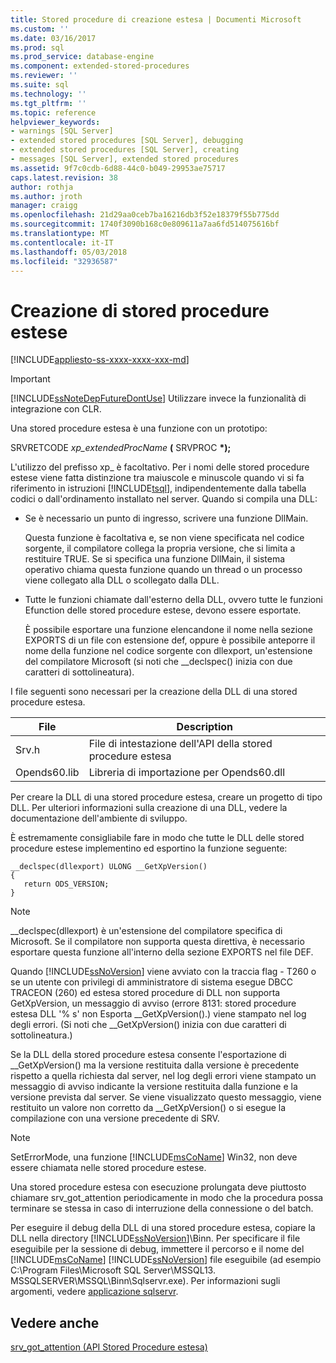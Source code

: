 ```yaml
---
title: Stored procedure di creazione estesa | Documenti Microsoft
ms.custom: ''
ms.date: 03/16/2017
ms.prod: sql
ms.prod_service: database-engine
ms.component: extended-stored-procedures
ms.reviewer: ''
ms.suite: sql
ms.technology: ''
ms.tgt_pltfrm: ''
ms.topic: reference
helpviewer_keywords:
- warnings [SQL Server]
- extended stored procedures [SQL Server], debugging
- extended stored procedures [SQL Server], creating
- messages [SQL Server], extended stored procedures
ms.assetid: 9f7c0cdb-6d88-44c0-b049-29953ae75717
caps.latest.revision: 38
author: rothja
ms.author: jroth
manager: craigg
ms.openlocfilehash: 21d29aa0ceb7ba16216db3f52e18379f55b775dd
ms.sourcegitcommit: 1740f3090b168c0e809611a7aa6fd514075616bf
ms.translationtype: MT
ms.contentlocale: it-IT
ms.lasthandoff: 05/03/2018
ms.locfileid: "32936587"
---
```

# <a name="creating-extended-stored-procedures"></a>Creazione di stored procedure estese
[!INCLUDE[appliesto-ss-xxxx-xxxx-xxx-md](../../includes/appliesto-ss-xxxx-xxxx-xxx-md.md)]
    
> [!IMPORTANT]  
>  [!INCLUDE[ssNoteDepFutureDontUse](../../includes/ssnotedepfuturedontuse-md.md)] Utilizzare invece la funzionalità di integrazione con CLR.  
  
 Una stored procedure estesa è una funzione con un prototipo:  
  
 SRVRETCODE *xp_extendedProcName* **(** SRVPROC  **\*);**  
  
 L'utilizzo del prefisso xp_ è facoltativo. Per i nomi delle stored procedure estese viene fatta distinzione tra maiuscole e minuscole quando vi si fa riferimento in istruzioni [!INCLUDE[tsql](../../includes/tsql-md.md)], indipendentemente dalla tabella codici o dall'ordinamento installato nel server. Quando si compila una DLL:  
  
-   Se è necessario un punto di ingresso, scrivere una funzione DllMain.  
  
     Questa funzione è facoltativa e, se non viene specificata nel codice sorgente, il compilatore collega la propria versione, che si limita a restituire TRUE. Se si specifica una funzione DllMain, il sistema operativo chiama questa funzione quando un thread o un processo viene collegato alla DLL o scollegato dalla DLL.  
  
-   Tutte le funzioni chiamate dall'esterno della DLL, ovvero tutte le funzioni Efunction delle stored procedure estese, devono essere esportate.  
  
     È possibile esportare una funzione elencandone il nome nella sezione EXPORTS di un file con estensione def, oppure è possibile anteporre il nome della funzione nel codice sorgente con dllexport, un'estensione del compilatore Microsoft (si noti che \__declspec() inizia con due caratteri di sottolineatura).  
  
 I file seguenti sono necessari per la creazione della DLL di una stored procedure estesa.  
  
|File|Description|  
|----------|-----------------|  
|Srv.h|File di intestazione dell'API della stored procedure estesa|  
|Opends60.lib|Libreria di importazione per Opends60.dll|  
  
 Per creare la DLL di una stored procedure estesa, creare un progetto di tipo DLL. Per ulteriori informazioni sulla creazione di una DLL, vedere la documentazione dell'ambiente di sviluppo.  
  
 È estremamente consigliabile fare in modo che tutte le DLL delle stored procedure estese implementino ed esportino la funzione seguente:  
  
```  
__declspec(dllexport) ULONG __GetXpVersion()  
{  
   return ODS_VERSION;  
}  
```  
  
> [!NOTE]  
>  __declspec(dllexport) è un'estensione del compilatore specifica di Microsoft. Se il compilatore non supporta questa direttiva, è necessario esportare questa funzione all'interno della sezione EXPORTS nel file DEF.  
  
 Quando [!INCLUDE[ssNoVersion](../../includes/ssnoversion-md.md)] viene avviato con la traccia flag - T260 o se un utente con privilegi di amministratore di sistema esegue DBCC TRACEON (260) ed estesa stored procedure di DLL non supporta GetXpVersion, un messaggio di avviso (errore 8131: stored procedure estesa DLL '% s' non Esporta \__GetXpVersion().) viene stampato nel log degli errori. (Si noti che \__GetXpVersion() inizia con due caratteri di sottolineatura.)  
  
 Se la DLL della stored procedure estesa consente l'esportazione di __GetXpVersion() ma la versione restituita dalla versione è precedente rispetto a quella richiesta dal server, nel log degli errori viene stampato un messaggio di avviso indicante la versione restituita dalla funzione e la versione prevista dal server. Se viene visualizzato questo messaggio, viene restituito un valore non corretto da \__GetXpVersion() o si esegue la compilazione con una versione precedente di SRV.  
  
> [!NOTE]  
>  SetErrorMode, una funzione [!INCLUDE[msCoName](../../includes/msconame-md.md)] Win32, non deve essere chiamata nelle stored procedure estese.  
  
 Una stored procedure estesa con esecuzione prolungata deve piuttosto chiamare srv_got_attention periodicamente in modo che la procedura possa terminare se stessa in caso di interruzione della connessione o del batch.  
  
 Per eseguire il debug della DLL di una stored procedure estesa, copiare la DLL nella directory [!INCLUDE[ssNoVersion](../../includes/ssnoversion-md.md)]\Binn. Per specificare il file eseguibile per la sessione di debug, immettere il percorso e il nome del [!INCLUDE[msCoName](../../includes/msconame-md.md)] [!INCLUDE[ssNoVersion](../../includes/ssnoversion-md.md)] file eseguibile (ad esempio C:\Program Files\Microsoft SQL Server\MSSQL13. MSSQLSERVER\MSSQL\Binn\Sqlservr.exe). Per informazioni sugli argomenti, vedere [applicazione sqlservr](../../tools/sqlservr-application.md).  
  
## <a name="see-also"></a>Vedere anche  
 [srv_got_attention &#40;API Stored Procedure estesa&#41;](../../relational-databases/extended-stored-procedures-reference/srv-got-attention-extended-stored-procedure-api.md)  
  
  
